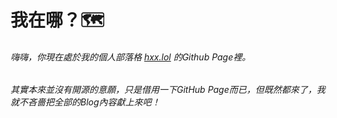 # 我在哪？🗺️

###### 嗨嗨，你現在處於我的個人部落格 [hxx.lol](https://hxx.lol) 的Github Page裡。
###### 其實本來並沒有開源的意願，只是借用一下GitHub Page而已，但既然都來了，我就不吝嗇把全部的Blog內容獻上來吧！
